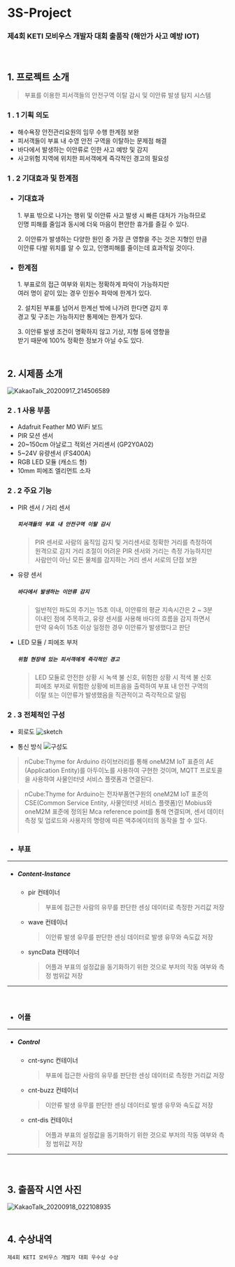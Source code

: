 # __3S-Project__
### 제4회 KETI 모비우스 개발자 대회 출품작 (해안가 사고 예방 IOT)
　  
## 1. 프로젝트 소개
> 부표를 이용한 피서객들의 안전구역 이탈 감시 및 이안류 발생 탐지 시스템

### 1 . 1 기획 의도
* 해수욕장 안전관리요원의 임무 수행 한계점 보완
* 피서객들이 부표 내 수영 안전 구역을 이탈하는 문제점 해결
* 바다에서 발생하는 이안류로 인한 사고 예방 및 감지
* 사고위험 지역에 위치한 피서객에게 즉각적인 경고의 필요성

### 1 . 2 기대효과 및 한계점
* ### 기대효과
  1\. 부표 밖으로 나가는 행위 및 이안류 사고 발생 시 빠른 대처가 가능하므로  
  인명 피해를 줄임과 동시에 더욱 마음이 편안한 휴가를 즐길 수 있다.  
   
  2\. 이안류가 발생하는 다양한 원인 중 가장 큰 영향을 주는 것은 지형인 만큼  
  이안류 다발 위치를 알 수 있고, 인명피해를 줄이는데 효과적일 것이다.  
* ### 한계점
  1\. 부표로의 접근 여부와 위치는 정확하게 파악이 가능하지만  
  여러 명이 같이 있는 경우 인원수 파악에 한계가 있다.  
   
  2\. 설치된 부표를 넘어서 한계선 밖에 나가려 한다면 감지 후  
  경고 및 구조는 가능하지만 통제에는 한계가 있다.  
   
  3\. 이안류 발생 조건이 명확하지 않고 기상, 지형 등에 영향을  
  받기 때문에 100% 정확한 정보가 아닐 수도 있다.  
　  
## 2. 시제품 소개
![KakaoTalk_20200917_214506589](https://user-images.githubusercontent.com/26616357/93472154-3f5c1580-f92f-11ea-9d86-c9814963dc08.jpg)

### 2 . 1 사용 부품
* Adafruit Feather M0 WiFi 보드
* PIR 모션 센서
* 20~150cm 아날로그 적외선 거리센서 (GP2Y0A02)
* 5~24V 유량센서 (FS400A)
* RGB LED 모듈 (캐소드 형)
* 10mm 피에조 엘리먼트 소자  
 
### 2 . 2 주요 기능
* PIR 센서 / 거리 센서
  ##### `피서객들의 부표 내 안전구역 이탈 감시`
  >PIR 센서로 사람의 움직임 감지 및 거리센서로 정확한 거리를 측정하여  
  >원격으로 감지 거리 조절이 어려운 PIR 센서와 거리는 측정 가능하지만  
  >사람만이 아닌 모든 물체를 감지하는 거리 센서 서로의 단점 보완  
* 유량 센서
  ##### `바다에서 발생하는 이안류 감지`
  >일반적인 파도의 주기는 15초 이내, 이안류의 평균 지속시간은 2 ~ 3분  
  >이내인 점에 주목하고, 유량 센서를 사용해 바다의 흐름을 감지 하면서  
  >만약 유속이 15초 이상 일정한 경우 이안류가 발생했다고 판단  
* LED 모듈 / 피에조 부저
  ##### `위험 현장에 있는 피서객에게 즉각적인 경고`
  >LED 모듈로 안전한 상황 시 녹색 불 신호, 위험한 상황 시 적색 불 신호  
  >피에조 부저로 위험한 상황에 비프음을 출력하여 부표 내 안전 구역의  
  >이탈 또는 이안류가 발생했음을 직관적이고 즉각적으로 알림  
  
 ### 2 . 3 전체적인 구성
* 회로도
 ![sketch](https://user-images.githubusercontent.com/26616357/93517596-a77a1e00-f966-11ea-9bef-07bc91e47fa8.PNG)
  
* 통신 방식
 ![구성도](https://user-images.githubusercontent.com/26616357/93497022-e4d0b280-f94a-11ea-8158-f283ecf46203.PNG)  
>nCube:Thyme for Arduino 라이브러리를 통해 oneM2M IoT 표쥰의 AE (Application Entity)를 아두이노를 사용하여 구현한 것이며, MQTT 프로토콜을 사용하여 사물인터넷 서비스 플랫폼과 연결된다.  
 
>nCube:Thyme for Arduino는 전자부품연구원의 oneM2M IoT 표준의 CSE(Common Service Entity, 사물인터넷 서비스 플랫폼)인 Mobius와 oneM2M 표준에 정의된 Mca reference point를 통해 연결되며, 센서 데이터 측정 및 업로드와 사용자의 명령에 따른 액추에이터의 동작을 할 수 있다.  
　  
* ### 부표
------------
  * ##### Content-Instance  
    * pir 컨테이너
      >부표에 접근한 사람의 유무를 판단한 센싱 데이터로 측정한 거리값 저장
    * wave 컨테이너
      >이안류 발생 유무를 판단한 센싱 데이터로 발생 유무와 속도값 저장
    * syncData 컨테이너
      >어플과 부표의 설정값을 동기화하기 위한 것으로 부저의 작동 여부와 측정 범위값 저장  
------------
　  
* ### 어플
------------
  * ##### Control
    * cnt-sync 컨테이너
      >부표에 접근한 사람의 유무를 판단한 센싱 데이터로 측정한 거리값 저장
    * cnt-buzz 컨테이너
      >이안류 발생 유무를 판단한 센싱 데이터로 발생 유무와 속도값 저장
    * cnt-dis 컨테이너
      >어플과 부표의 설정값을 동기화하기 위한 것으로 부저의 작동 여부와 측정 범위값 저장  
------------  
　  
## 3. 출품작 시연 사진
![KakaoTalk_20200918_022108935](https://user-images.githubusercontent.com/26616357/93505425-cd4af700-f955-11ea-85bc-a5aa6c5f130e.jpg)  
　  
## 4. 수상내역
`제4회 KETI 모비우스 개발자 대회 우수상 수상`
